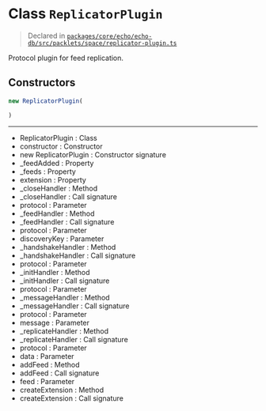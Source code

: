 # Class `ReplicatorPlugin`
> Declared in [`packages/core/echo/echo-db/src/packlets/space/replicator-plugin.ts`](https://github.com/dxos/protocols/blob/main/packages/core/echo/echo-db/src/packlets/space/replicator-plugin.ts#L13)

Protocol plugin for feed replication.

## Constructors
```ts
new ReplicatorPlugin(

)
```

---
- ReplicatorPlugin : Class
- constructor : Constructor
- new ReplicatorPlugin : Constructor signature
- _feedAdded : Property
- _feeds : Property
- extension : Property
- _closeHandler : Method
- _closeHandler : Call signature
- protocol : Parameter
- _feedHandler : Method
- _feedHandler : Call signature
- protocol : Parameter
- discoveryKey : Parameter
- _handshakeHandler : Method
- _handshakeHandler : Call signature
- protocol : Parameter
- _initHandler : Method
- _initHandler : Call signature
- protocol : Parameter
- _messageHandler : Method
- _messageHandler : Call signature
- protocol : Parameter
- message : Parameter
- _replicateHandler : Method
- _replicateHandler : Call signature
- protocol : Parameter
- data : Parameter
- addFeed : Method
- addFeed : Call signature
- feed : Parameter
- createExtension : Method
- createExtension : Call signature

